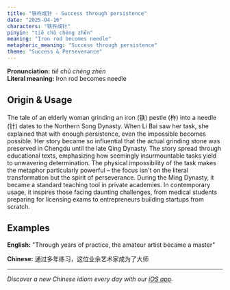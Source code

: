 ```yaml
---
title: "铁杵成针 - Success through persistence"
date: "2025-04-16"
characters: "铁杵成针"
pinyin: "tiě chǔ chéng zhēn"
meaning: "Iron rod becomes needle"
metaphoric_meaning: "Success through persistence"
theme: "Success & Perseverance"
---
```


**Pronunciation:** *tiě chǔ chéng zhēn*  
**Literal meaning:** Iron rod becomes needle

## Origin & Usage

The tale of an elderly woman grinding an iron (铁) pestle (杵) into a needle (针) dates to the Northern Song Dynasty. When Li Bai saw her task, she explained that with enough persistence, even the impossible becomes possible. Her story became so influential that the actual grinding stone was preserved in Chengdu until the late Qing Dynasty. The story spread through educational texts, emphasizing how seemingly insurmountable tasks yield to unwavering determination. The physical impossibility of the task makes the metaphor particularly powerful – the focus isn't on the literal transformation but the spirit of perseverance. During the Ming Dynasty, it became a standard teaching tool in private academies. In contemporary usage, it inspires those facing daunting challenges, from medical students preparing for licensing exams to entrepreneurs building startups from scratch.

## Examples

**English:** "Through years of practice, the amateur artist became a master"

**Chinese:** 通过多年练习，这位业余艺术家成为了大师

---

*Discover a new Chinese idiom every day with our [iOS app](https://apps.apple.com/us/app/daily-chinese-idioms/id6670238264).*
